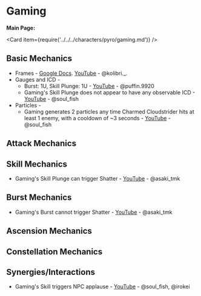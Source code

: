 # Gaming

**Main Page:**

<Card item={require('../../../characters/pyro/gaming.md')} />

## Basic Mechanics
* Frames - [Google Docs](https://docs.google.com/spreadsheets/d/1jVLp_jub6nJlNFrk2ir6kVOBEN2EA5o_DLr5JUNHZj4/edit?usp=sharing). [YouTube](https://youtu.be/VhHMfTl7klI) - @kolibri._.
* Gauges and ICD -
    * Burst: 1U, Skill Plunge: 1U - [YouTube](https://youtu.be/wPf5KuCxzXs) - @puffin.9920
    * Gaming's Skill Plunge does not appear to have any observable ICD - [YouTube](https://youtu.be/SjXEGC2Vhxo) - @soul_fish
* Particles -
    * Gaming generates 2 particles any time Charmed Cloudstrider hits at least 1 enemy, with a cooldown of ~3 seconds - [YouTube](https://youtu.be/5A7mPgBjELg) - @soul_fish

## Attack Mechanics

## Skill Mechanics
* Gaming's Skill Plunge can trigger Shatter - [YouTube](https://youtu.be/Mk_K7mDhKxM) - @asaki_tmk

## Burst Mechanics
* Gaming's Burst cannot trigger Shatter - [YouTube](https://youtu.be/Mk_K7mDhKxM) - @asaki_tmk

## Ascension Mechanics

## Constellation Mechanics

## Synergies/Interactions
* Gaming's Skill triggers NPC applause - [YouTube](https://youtu.be/YGZdiIywPNU) - @soul_fish, @irokei